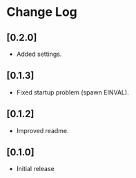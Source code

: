 # Change Log

## [0.2.0]

- Added settings.

## [0.1.3]

- Fixed startup problem (spawn EINVAL).

## [0.1.2]

- Improved readme.

## [0.1.0]

- Initial release
